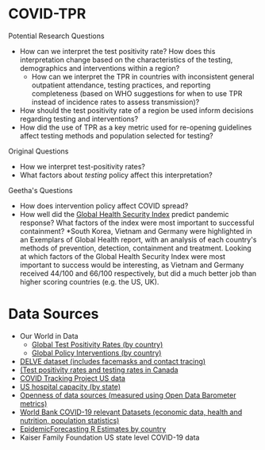 # COVID-TPR

Potential Research Questions
* How can we interpret the test positivity rate? How does this interpretation change based on the characteristics of the testing, demographics and interventions within a region?
    * How can we interpret the TPR in countries with inconsistent general outpatient attendance, testing practices, and reporting completeness (based on WHO suggestions for when to use TPR instead of incidence rates to assess transmission)? 
* How should the test positivity rate of a region be used inform decisions regarding testing and interventions? 
* How did the use of TPR as a key metric used for re-opening guidelines affect testing methods and population selected for testing? 

Original Questions
* How we interpret test-positivity rates?
* What factors about _testing_ policy affect this interpretation?

Geetha's Questions
* How does intervention policy affect COVID spread?
* How well did the [Global Health Security Index](https://www.ghsindex.org/) predict pandemic response? What factors of the index were most important to successful containment? 
    *South Korea, Vietnam and Germany were highlighted in an Exemplars of Global Health report, with an analysis of each country's methods of prevention, detection, containment and treatment. Looking at which factors of the Global Health Security Index were most important to success would be interesting, as Vietnam and Germany received 44/100 and 66/100 respectively, but did a much better job than higher scoring countries (e.g. the US, UK).

# Data Sources

* Our World in Data
	* [Global Test Positivity Rates (by country)](https://ourworldindata.org/grapher/covid-19-positive-rate-bar?year=2020-07-01)
	* [Global Policy Interventions (by country)](https://ourworldindata.org/policy-responses-covid)
* [DELVE dataset (includes facemasks and contact tracing)](https://rs-delve.github.io/data_software/global-dataset.html)
* [(Test positivity rates and testing rates in Canada ](https://open.canada.ca/data/en/dataset/261c32ab-4cfd-4f81-9dea-7b64065690dc)  
* [COVID Tracking Project US data](https://covidtracking.com/data)
* [US hospital capacity (by state)](https://globalepidemics.org/hospital-capacity/) 
* [Openness of data sources (measured using Open Data Barometer metrics)](https://opendatabarometer.org/2ndEdition/analysis/rankings.html)
* [World Bank COVID-19 relevant Datasets (economic data, health and nutrition, population statistics)](https://datacatalog.worldbank.org/search?search_api_views_fulltext_op=AND&f%5B0%5D=field_collection_field%3A2026)
* [EpidemicForecasting R Estimates by country](http://epidemicforecasting.org/country-rt-estimates)
* Kaiser Family Foundation US state level COVID-19 data


